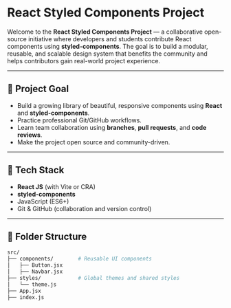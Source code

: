 # React Styled Components Project

Welcome to the **React Styled Components Project** — a collaborative open-source initiative where developers and students contribute React components using **styled-components**. The goal is to build a modular, reusable, and scalable design system that benefits the community and helps contributors gain real-world project experience.

---

## 🚀 Project Goal

- Build a growing library of beautiful, responsive components using **React** and **styled-components**.
- Practice professional Git/GitHub workflows.
- Learn team collaboration using **branches**, **pull requests**, and **code reviews**.
- Make the project open source and community-driven.

---

## 🔧 Tech Stack

- **React JS** (with Vite or CRA)
- **styled-components**
- JavaScript (ES6+)
- Git & GitHub (collaboration and version control)

---

## 📁 Folder Structure

```bash
src/
├── components/        # Reusable UI components
│   ├── Button.jsx
│   ├── Navbar.jsx
├── styles/            # Global themes and shared styles
│   └── theme.js
├── App.jsx
├── index.js
